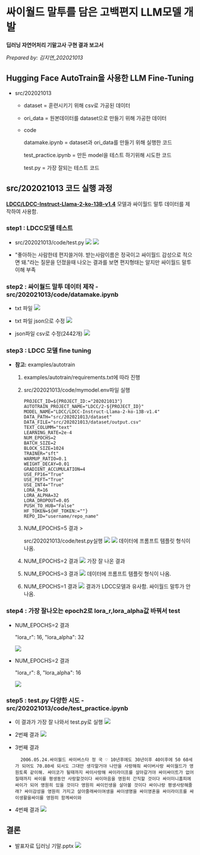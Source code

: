 # 싸이월드 말투를 담은 고백편지 LLM모델 개발

**딥러닝 자연어처리 기말고사 구현 결과 보고서**

_Prepared by: 김지연\_202021013_

## Hugging Face AutoTrain을 사용한 LLM Fine-Tuning

- src/202021013

  - dataset = 훈련시키기 위해 csv로 가공된 데이터

  - ori_data = 원본데이터를 dataset으로 만들기 위해 가공한 데이터

  - code

    datamake.ipynb = dataset과 ori_data를 만들기 위해 실행한 코드

    test_practice.ipynb = 만든 model을 테스트 하기위해 시도한 코드

    test.py = 가장 잘되는 테스트 코드

## src/202021013 코드 실행 과정

[**LDCC/LDCC-Instruct-Llama-2-ko-13B-v1.4**](https://huggingface.co/LDCC/LDCC-Instruct-Llama-2-ko-13B-v1.4) 모델과 싸이월드 말투 데이터를 제작하여 사용함.

### step1 : LDCC모델 테스트

- src/202021013/code/test.py
  ![](img/ldcc_test.py.png)
  ![](img/ldcc_test결과.png)

- "좋아하는 사람한테 편지쓸거야. 받는사람이름은 정국이고 싸이월드 감성으로 적으면 돼."라는 질문을 던졌을때 나오는 결과를 보면 편지형태는 알지만 싸이월드 말투 이해 부족

### step2 : 싸이월드 말투 데이터 제작 - src/202021013/code/datamake.ipynb

- txt 파일
  ![](img/txt.png)

- txt 파일 json으로 수정
  ![](img/txt_json.png)

- json파일 csv로 수정(2442개)
  ![](img/json_csv.png)

### step3 : LDCC 모델 fine tuning

- **참고:** examples/autotrain

  1. examples/autotrain/requirements.txt에 따라 진행

  2. src/202021013/code/mymodel.env파일 실행

     ```
     PROJECT_ID=${PROJECT_ID:="202021013"}
     AUTOTRAIN_PROJECT_NAME="LDCC/2-${PROJECT_ID}"
     MODEL_NAME="LDCC/LDCC-Instruct-Llama-2-ko-13B-v1.4"
     DATA_PATH="src/202021013/dataset"
     DATA_FILE="src/202021013/dataset/output.csv"
     TEXT_COLUMM="text"
     LEARNING_RATE=2e-4
     NUM_EPOCHS=2
     BATCH_SIZE=2
     BLOCK_SIZE=1024
     TRAINER="sft"
     WARMUP_RATIO=0.1
     WEIGHT_DECAY=0.01
     GRADIENT_ACCUMULATION=4
     USE_FP16="True"
     USE_PEFT="True"
     USE_INT4="True"
     LORA_R=16
     LORA_ALPHA=32
     LORA_DROPOUT=0.05
     PUSH_TO_HUB="False"
     HF_TOKEN=${HF_TOKEN:=""}
     REPO_ID="username/repo_name"
     ```

  3. NUM_EPOCHS=5 결과 >

     src/202021013/code/test.py실행
     ![](img/test_mymodel.png)
     ![](img/epoch5.png)
     데이터에 프롬프트 템플릿 형식이 나옴.

  4. NUM_EPOCHS=2 결과
     ![](img/epoch2.png)
     가장 잘 나온 결과

  5. NUM_EPOCHS=3 결과
     ![](img/epoch3.png)
     데이터에 프롬프트 템플릿 형식이 나옴.

  6. NUM_EPOCHS=1 결과
     ![](img/epoch1.png)
     결과가 LDCC모델과 유사함. 싸이월드 말투가 안나옴.

### step4 : 가장 잘나오는 epoch2로 lora_r,lora_alpha값 바꿔서 test

- NUM_EPOCHS=2 결과

  "lora_r": 16,
  "lora_alpha": 32

  ![](img/epoch2.png)

- NUM_EPOCHS=2 결과

  "lora_r": 8,
  "lora_alpha": 16

  ![](img/epoch2_lorar8.png)

### step5 : test.py 다양한 시도 - src/202021013/code/test_practice.ipynb

- 이 결과가 가장 잘 나와서 test.py로 실행
  ![](img/test_pra1.png)
- 2번째 결과
  ![](img/test_pra2.png)

- 3번째 결과

        2006.05.24.싸이월드 싸이버스타 정 국 ♡ 10년후에도 30년이후 40이후에 50 60세가 되어도 70.80세 되서도 그대만 생각할거야 나만을 사랑해줘 싸이버사랑 싸이월드가 영원토록 같이해. 싸이코가 될때까지 싸이사랑해 싸이라이프를 살아갈거야 싸이싸이트가 없어질때까지 싸이를 평생동안 사랑할것이다 싸이마음을 영원히 간직할 것이다 싸이미니홈피에 싸이가 되어 영원히 있을 것이다 영원히 싸이인생을 살아볼 것이다 싸이나랑 평생사랑해줄래? 싸이감성을 영원히 가지고 살아줄래싸이여생을 싸이생명을 싸이영혼을 싸이라이프를 싸이생활을싸이를 영원히 함께싸이와

- 4번째 결과
  ![](img/test_pra4.png)

## 결론

- 발표자료 딥러닝 기말.pptx
  ![](img/결과.png)
